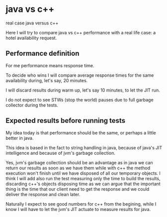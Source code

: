 # java vs c++
real case java versus c++

Here I will try to compare java vs c++ performance with a real life case: a hotel availability request.

## Performance definition

For me performance means response time.

To decide who wins I will compare average response times for the same availability during, let's say, 20 minutes.

I will discard results during warm up, let's say 10 minutes, to let the JIT run.

I do not expect to see STWs (stop the world) pauses due to full garbage collector during the tests.


## Expected results before running tests

My idea today is that performance should be the same, or perhaps a little better in java.

This idea is based in the fact to string handling in java, because of java's JIT intelligence and because of jvm's garbage collection.

Yes, jvm's garbage collection should be an advantage as in java we can return our results as soon as we have them while with c++ the method execution won't finish until we have disposed of all our temporary objects. I think I will add also run the test measuring only the time to build the results, discarding c++'s objects disposing time as we can argue that the important thing is the time that our client need to get the response and we could deliver the response and clean later. 

Naturally I expect to see good numbers for c++ from the begining, while I know I will have to let the jvm's JIT actuate to measure results for java.







